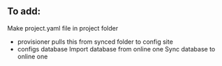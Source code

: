 To add:
-------
Make project.yaml file in project folder
 - provisioner pulls this from synced folder to config site
 - configs database
Import database from online one
Sync database to online one